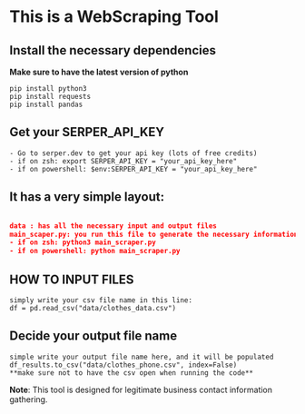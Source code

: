 # This is a WebScraping Tool 

## Install the necessary dependencies
**Make sure to have the latest version of python**

```
pip install python3 
pip install requests
pip install pandas
```

## Get your SERPER_API_KEY 
```
- Go to serper.dev to get your api key (lots of free credits)
- if on zsh: export SERPER_API_KEY = "your_api_key_here"
- if on powershell: $env:SERPER_API_KEY = "your_api_key_here"

```

## It has a very simple layout: 

```json

data : has all the necessary input and output files 
main_scaper.py: you run this file to generate the necessary information of companies
- if on zsh: python3 main_scraper.py
- if on powershell: python main_scraper.py

```

## HOW TO INPUT FILES

```
simply write your csv file name in this line: 
df = pd.read_csv("data/clothes_data.csv")

```

## Decide your output file name 

```
simple write your output file name here, and it will be populated 
df_results.to_csv("data/clothes_phone.csv", index=False)
**make sure not to have the csv open when running the code**
```

**Note**: This tool is designed for legitimate business contact information gathering.